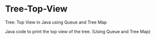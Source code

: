 # Tree-Top-View
Tree: Top View in Java using Queue and Tree Map

Java code to print the top view of the tree. (Using Queue and Tree Map)
